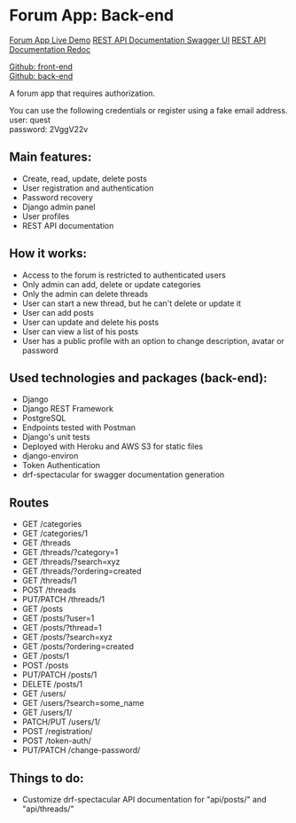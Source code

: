 # Forum App: Back-end

[Forum App Live Demo](https://forum-ap.netlify.app/)
[REST API Documentation Swagger UI](https://forum-backend-ap.herokuapp.com/api/schema/swagger-ui/)
[REST API Documentation Redoc](https://forum-backend-ap.herokuapp.com/api/schema/redoc/)

[Github: front-end](https://github.com/apiwonska/forum-frontend)  
[Github: back-end](https://github.com/apiwonska/forum-backend)

A forum app that requires authorization.

You can use the following credentials or register using a fake email address.  
user: quest  
password: 2VggV22v

## Main features:
- Create, read, update, delete posts
- User registration and authentication
- Password recovery
- Django admin panel
- User profiles
- REST API documentation
  
## How it works:
- Access to the forum is restricted to authenticated users
- Only admin can add, delete or update categories
- Only the admin can delete threads
- User can start a new thread, but he can't delete or update it
- User can add posts
- User can update and delete his posts
- User can view a list of his posts
- User has a public profile with an option to change description, avatar or password

## Used technologies and packages (back-end):
- Django
- Django REST Framework
- PostgreSQL
- Endpoints tested with Postman
- Django's unit tests 
- Deployed with Heroku and AWS S3 for static files  
- django-environ
- Token Authentication
- drf-spectacular for swagger documentation generation

## Routes
- GET /categories
- GET /categories/1
- GET /threads
- GET /threads/?category=1
- GET /threads/?search=xyz
- GET /threads/?ordering=created
- GET /threads/1
- POST /threads
- PUT/PATCH /threads/1
- GET /posts
- GET /posts/?user=1
- GET /posts/?thread=1
- GET /posts/?search=xyz
- GET /posts/?ordering=created
- GET /posts/1
- POST /posts
- PUT/PATCH /posts/1
- DELETE /posts/1
- GET /users/
- GET /users/?search=some_name
- GET /users/1/
- PATCH/PUT /users/1/
- POST /registration/
- POST /token-auth/
- PUT/PATCH /change-password/

## Things to do:
- Customize drf-spectacular API documentation for "api/posts/" and "api/threads/"